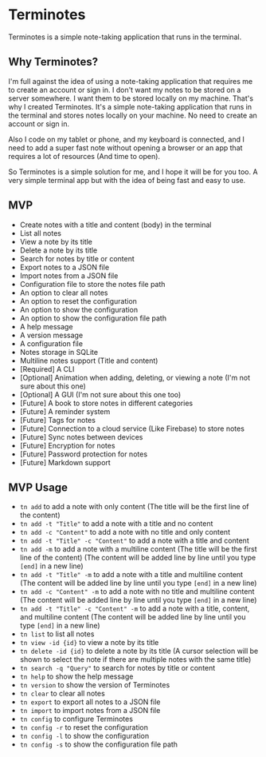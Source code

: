 # Terminotes

Terminotes is a simple note-taking application that runs in the terminal.

## Why Terminotes?

I'm full against the idea of using a note-taking application that requires me to create an account or sign in. I don't want my notes to be stored on a server somewhere. I want them to be stored locally on my machine. That's why I created Terminotes. It's a simple note-taking application that runs in the terminal and stores notes locally on your machine. No need to create an account or sign in.

Also I code on my tablet or phone, and my keyboard is connected, and I need to add a super fast note without opening a browser or an app that requires a lot of resources (And time to open).

So Terminotes is a simple solution for me, and I hope it will be for you too. A very simple terminal app but with the idea of being fast and easy to use.

## MVP

- Create notes with a title and content (body) in the terminal
- List all notes
- View a note by its title
- Delete a note by its title
- Search for notes by title or content
- Export notes to a JSON file
- Import notes from a JSON file
- Configuration file to store the notes file path
- An option to clear all notes
- An option to reset the configuration
- An option to show the configuration
- An option to show the configuration file path
- A help message
- A version message
- A configuration file
- Notes storage in SQLite
- Multiline notes support (Title and content)
- [Required] A CLI
- [Optional] Animation when adding, deleting, or viewing a note (I'm not sure about this one)
- [Optional] A GUI (I'm not sure about this one too)
- [Future] A book to store notes in different categories
- [Future] A reminder system
- [Future] Tags for notes
- [Future] Connection to a cloud service (Like Firebase) to store notes
- [Future] Sync notes between devices
- [Future] Encryption for notes
- [Future] Password protection for notes
- [Future] Markdown support

## MVP Usage

- `tn add` to add a note with only content (The title will be the first line of the content)
- `tn add -t "Title"` to add a note with a title and no content
- `tn add -c "Content"` to add a note with no title and only content
- `tn add -t "Title" -c "Content"` to add a note with a title and content
- `tn add -m` to add a note with a multiline content (The title will be the first line of the content) (The content will be added line by line until you type `[end]` in a new line)
- `tn add -t "Title" -m` to add a note with a title and multiline content (The content will be added line by line until you type `[end]` in a new line)
- `tn add -c "Content" -m` to add a note with no title and multiline content (The content will be added line by line until you type `[end]` in a new line)
- `tn add -t "Title" -c "Content" -m` to add a note with a title, content, and multiline content (The content will be added line by line until you type `[end]` in a new line)
- `tn list` to list all notes
- `tn view -id {id}` to view a note by its title
- `tn delete -id {id}` to delete a note by its title (A cursor selection will be shown to select the note if there are multiple notes with the same title)
- `tn search -q "Query"` to search for notes by title or content
- `tn help` to show the help message
- `tn version` to show the version of Terminotes
- `tn clear` to clear all notes
- `tn export` to export all notes to a JSON file
- `tn import` to import notes from a JSON file
- `tn config` to configure Terminotes
- `tn config -r` to reset the configuration
- `tn config -l` to show the configuration
- `tn config -s` to show the configuration file path
